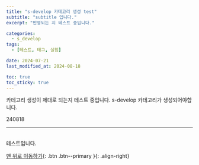 ```yaml
---
title: "s-develop 카테고리 생성 test"
subtitle: "subtitle 입니다."
excerpt: "반영되는 지 테스트 중입니다."

categories: 
  - s_develop
tags: 
  - [테스트, 태그, 실험]  

date: 2024-07-21
last_modified_at: 2024-08-18

toc: true
toc_sticky: true
---
```




카테고리 생성이 제대로 되는지 테스트 중입니다. s-develop 카테고리가 생성되어야합니다.


240818




***
<br>
    테스트입니다.


[맨 위로 이동하기](#){: .btn .btn--primary }{: .align-right}